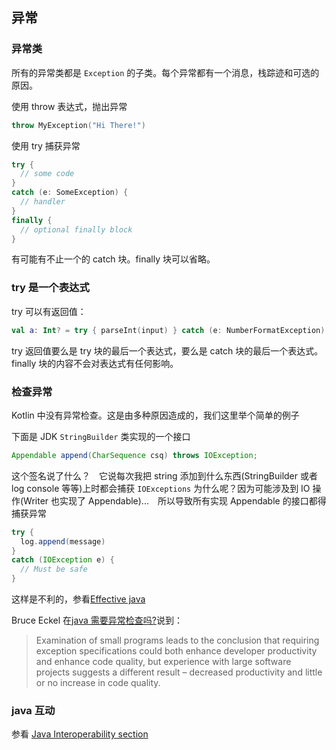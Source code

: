 ## 异常
### 异常类
所有的异常类都是 `Exception` 的子类。每个异常都有一个消息，栈踪迹和可选的原因。

使用 throw 表达式，抛出异常

```kotlin
throw MyException("Hi There!")
```
使用 try 捕获异常

```kotlin
try {
  // some code
}
catch (e: SomeException) {
  // handler
}
finally {
  // optional finally block
}
```

有可能有不止一个的 catch 块。finally 块可以省略。

### try 是一个表达式
try 可以有返回值：

```kotlin
val a: Int? = try { parseInt(input) } catch (e: NumberFormatException) { null }
```

try 返回值要么是 try 块的最后一个表达式，要么是 catch 块的最后一个表达式。finally 块的内容不会对表达式有任何影响。

### 检查异常
Kotlin 中没有异常检查。这是由多种原因造成的，我们这里举个简单的例子

下面是 JDK `StringBuilder` 类实现的一个接口

```java
Appendable append(CharSequence csq) throws IOException;
```

这个签名说了什么？　它说每次我把 string 添加到什么东西(StringBuilder 或者 log console 等等)上时都会捕获 `IOExceptions` 为什么呢？因为可能涉及到 IO 操作(Writer 也实现了 Appendable)...　所以导致所有实现 Appendable 的接口都得捕获异常

```java
try {
  log.append(message)
}
catch (IOException e) {
  // Must be safe
}
```

这样是不利的，参看[Effective java ](http://www.oracle.com/technetwork/java/effectivejava-136174.html)

Bruce Eckel 在[java 需要异常检查吗?](http://www.mindview.net/Etc/Discussions/CheckedExceptions)说到：

> Examination of small programs leads to the conclusion that requiring exception specifications could both enhance developer productivity and enhance code quality, but experience with large software projects suggests a different result – decreased productivity and little or no increase in code quality.

### java 互动
参看 [Java Interoperability section](http://kotlinlang.org/docs/reference/java-interop.html)
